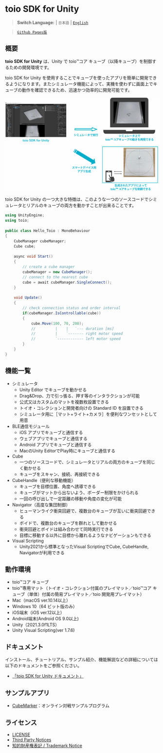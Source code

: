 # toio SDK for Unity

> **Switch Language:** | `日本語` | [`English`](README_EN.md)

> [`Github Pages版`](https://morikatron.github.io/toio-sdk-for-unity/)

## 概要

**toio SDK for Unity** は、Unity で toio™コア キューブ（以降キューブ）を制御するための開発環境です。

toio SDK for Unity を使用することでキューブを使ったアプリを簡単に開発できるようになります。またシミュレータ機能によって、実機を使わずに画面上でキューブの動作を確認できるため、迅速かつ効率的に開発可能です。


<p align="center">
<img src="./docs/res/main/overview.gif" width=720>
</p>

toio SDK for Unity の一つ大きな特徴は、このような一つのソースコードでシミュレータとリアルのキューブの両方を動かすことが出来ることです。

```csharp
using UnityEngine;
using toio;

public class Hello_Toio : MonoBehaviour
{
    CubeManager cubeManager;
    Cube cube;

    async void Start()
    {
        // create a cube manager
        cubeManager = new CubeManager();
        // connect to the nearest cube
        cube = await cubeManager.SingleConnect();
    }

    void Update()
    {
        // check connection status and order interval
        if(cubeManager.IsControllable(cube))
        {
            cube.Move(100, 70, 200);
            //         |    |   `--- duration [ms]
            //         |    `------- right motor speed
            //         `------------ left motor speed
        }
    }
}
```


## 機能一覧

- シミュレータ
  - Unity Editor でキューブを動かせる
  - Drag&Drop、力で引っ張る、押す等のインタラクションが可能
  - 公式又はカスタムのマットを複数枚設置できる
  - トイオ・コレクションと開発者向けの Standard ID を設置できる
  - シミュレータ用に［マット+ライト+カメラ］を便利なワンセットとして用意
- BLE通信モジュール
  - iOS アプリでキューブと通信する
  - ウェブアプリでキューブと通信する
  - Android アプリでキューブと通信する
  - MacのUnity EditorでPlay時にキューブと通信する
- Cube
  - 一つのソースコードで、シミュレータとリアルの両方のキューブを同じく動かせる
  - キューブをスキャン、接続、再接続できる
- CubeHandle（便利な移動機能）
  - キューブを目標位置、角度へ誘導できる
  - キューブがマットから出ないよう、ボーダー制限をかけられる
  - 一回の呼び出しで一定距離の移動や角度の変化が可能
- Navigator（高度な集団制御）
  - ヒューマンライク衝突回避で、複数台のキューブが互いに衝突回避できる
  - ボイドで、複数台のキューブを群れとして動かせる
  - 衝突回避とボイドは組み合わせて同時実行できる
  - 目標に移動する以外に目標から離れるようなナビゲーションもできる
- Visual Scripting
  - Unity2021から標準となったVisual ScriptingでCube, CubeHandle, Navigatorが利用できる

## 動作環境

- toio™コア キューブ
- toio™専用マット（トイオ・コレクション付属のプレイマット／toio™コア キューブ（単体）付属の簡易プレイマット／toio 開発用プレイマット）
- Mac（macOS ver.10.14以上）
- Windows 10（64 ビット版のみ）
- iOS端末（iOS ver.12以上）
- Android端末(Android OS 9.0以上)
- Unity（2021.3.0f1LTS）
- Unity Visual Scripting(ver 1.7.6)

## ドキュメント

インストール、チュートリアル、サンプル紹介、機能解説などの詳細については以下のドキュメントをご参照ください。

- [「toio SDK for Unity ドキュメント」](docs/README.md)

## サンプルアプリ

- [CubeMarker](https://github.com/morikatron/toio-cube-marker)：オンライン対戦サンプルプログラム

## ライセンス

- [LICENSE](https://github.com/morikatron/toio-sdk-for-unity/blob/main/LICENSE)
- [Third Party Notices](Third-Party-Notices.md)
- [知的財産権表記 / Trademark Notice](Trademark-Notices.md)
